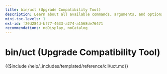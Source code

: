 ```yaml
---
title: bin/uct (Upgrade Compatibility Tool)
description: Learn about all available commands, arguments, and options for the bin/uct command-line tool.
mini-toc-levels: 1
exl-id: f20d284d-bf77-4633-a274-a1568de76471
recommendations: noDisplay, noCatalog
---
```

# bin/uct (Upgrade Compatibility Tool)

{{$include /help/_includes/templated/reference/cli/uct.md}}

<!-- Last updated from includes: 2025-04-07 13:55:08 -->
